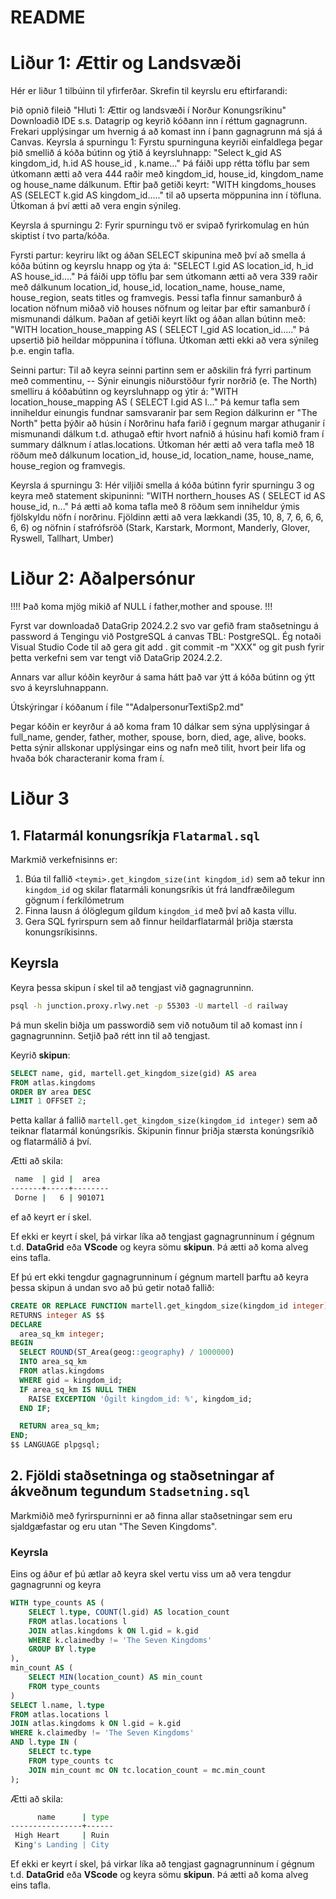 # README

# Liður 1: Ættir og Landsvæði
Hér er liður 1 tilbúinn til yfirferðar. Skrefin til keyrslu eru eftirfarandi:

Þið opnið fileið "Hluti 1: Ættir og landsvæði í Norður Konungsríkinu"
Downloadið IDE s.s. Datagrip og keyrið kóðann inn í réttum gagnagrunn. Frekari upplýsingar um hvernig á að komast inn í þann gagnagrunn má sjá á Canvas.
Keyrsla á spurningu 1:
Fyrstu spurninguna keyriði einfaldlega þegar þið smellið á kóða bútinn og ýtið á keyrsluhnapp:
"Select k_gid AS kingdom_id, h.id AS house_id , k.name..."
Þá fáiði upp rétta töflu þar sem útkomann ætti að vera 444 raðir með kingdom_id, house_id, kingdom_name og house_name dálkunum.
Eftir það getiði keyrt:
"WITH kingdoms_houses AS (SELECT k.gid AS kingdom_id....."
til að upserta möppunina inn í töfluna. Útkoman á því ætti að vera engin sýnileg.

Keyrsla á spurningu 2:
Fyrir spurningu tvö er svipað fyrirkomulag en hún skiptist í tvo parta/kóða.

Fyrsti partur:
keyriru líkt og áðan SELECT skipunina með því að smella á kóða bútinn og keyrslu hnapp og ýta á:
"SELECT l.gid AS location_id, h_id AS house_id...."
Þá fáiði upp töflu þar sem útkomann ætti að vera 339 raðir með dálkunum location_id, house_id, location_name, house_name, house_region, seats titles og framvegis. Þessi tafla finnur samanburð á location nöfnum miðað við houses nöfnum og leitar þar eftir samanburð í mismunandi dálkum.
Þaðan af getiði keyrt líkt og áðan allan bútinn með:
"WITH location_house_mapping AS ( SELECT l_gid AS location_id....."
Þá upsertið þið heildar möppunina í töfluna. Útkoman ætti ekki að vera sýnileg þ.e. engin tafla.

Seinni partur:
Til að keyra seinni partinn sem er aðskilin frá fyrri partinum með commentinu, -- Sýnir einungis niðurstöður fyrir norðrið (e. The North) smelliru á kóðabútinn og keyrsluhnapp og ýtir á:
"WITH location_house_mapping AS ( SELECT l.gid AS l..."
Þá kemur tafla sem inniheldur einungis fundnar samsvaranir þar sem Region dálkurinn er "The North" þetta þýðir að húsin í Norðrinu hafa farið í gegnum margar athuganir í mismunandi dálkum t.d. athugað eftir hvort nafnið á húsinu hafi komið fram í summary dálknum í atlas.locations.
Útkoman hér ætti að vera tafla með 18 röðum með dálkunum location_id, house_id, location_name, house_name, house_region og framvegis.

Keyrsla á spurningu 3:
Hér viljiði smella á kóða bútinn fyrir spurningu 3 og keyra með statement skipuninni:
"WITH northern_houses AS ( SELECT id AS house_id, n..."
Þá ætti að koma tafla með 8 röðum sem inniheldur ýmis fjölskyldu nöfn í norðrinu. Fjöldinn ætti að vera lækkandi (35, 10, 8, 7, 6, 6, 6, 6, 6) og nöfnin í stafrófsröð (Stark, Karstark, Mormont, Manderly, Glover, Ryswell, Tallhart, Umber)

# Liður 2: Aðalpersónur
!!!!
Það koma mjög mikið af NULL í father,mother and spouse.
!!!

Fyrst var downloadað DataGrip 2024.2.2 svo var gefið fram staðsetningu á password á Tengingu við PostgreSQL á canvas TBL: PostgreSQL. Ég notaði Visual Studio Code til að gera git add . git commit -m "XXX" og git push fyrir þetta verkefni sem var tengt við DataGrip 2024.2.2.

Annars var allur kóðin keyrður á sama hátt það var ýtt á kóða bútinn og ýtt svo á keyrsluhnappann.

Útskýringar í kóðanum í file ""AdalpersonurTextiSp2.md"

Þegar kóðin er keyrður á að koma fram 10 dálkar sem sýna upplýsingar á full_name, gender, father, mother, spouse, born, died, age, alive, books. Þetta sýnir allskonar upplýsingar eins og nafn með tilit, hvort þeir lifa og hvaða bók characteranir koma fram í.

# Liður 3
## 1. Flatarmál konungsríkja `Flatarmal.sql`

Markmið verkefnisinns er: 
1. Búa til fallið `<teymi>.get_kingdom_size(int kingdom_id)` sem að tekur inn `kingdom_id` og skilar flatarmáli konungsríkis út frá landfræðilegum gögnum í ferkílómetrum
2. Finna lausn á ólöglegum gildum `kingdom_id` með því að kasta villu.
3. Gera SQL fyrirspurn sem að finnur heildarflatarmál þriðja stærsta konungsríkisinns.

## Keyrsla
Keyra þessa skipun í skel til að tengjast við gagnagrunninn.
```bash
psql -h junction.proxy.rlwy.net -p 55303 -U martell -d railway
```
Þá mun skelin biðja um passwordið sem við notuðum til að komast inn í gagnagrunninn. Setjið það rétt inn til að tengjast.

Keyrið **skipun**:

```sql
SELECT name, gid, martell.get_kingdom_size(gid) AS area 
FROM atlas.kingdoms
ORDER BY area DESC 
LIMIT 1 OFFSET 2;
```
Þetta kallar á fallið `martell.get_kingdom_size(kingdom_id integer)` sem að teiknar flatarmál konúngsríkis. Skipunin finnur þriðja stærsta konúngsríkið og flatarmálið á því.

Ætti að skila:
```bash
 name  | gid |  area  
-------+-----+--------
 Dorne |   6 | 901071
```
ef að keyrt er í skel.

Ef ekki er keyrt í skel, þá virkar líka að tengjast gagnagrunninum í gégnum t.d. **DataGrid** eða **VScode** og keyra sömu **skipun**. Þá ætti að koma alveg eins tafla.

Ef þú ert ekki tengdur gagnagrunninum í gégnum martell þarftu að keyra þessa skipun á undan svo að þú getir notað fallið:
```sql
CREATE OR REPLACE FUNCTION martell.get_kingdom_size(kingdom_id integer)
RETURNS integer AS $$
DECLARE
  area_sq_km integer;
BEGIN
  SELECT ROUND(ST_Area(geog::geography) / 1000000)
  INTO area_sq_km
  FROM atlas.kingdoms
  WHERE gid = kingdom_id;
  IF area_sq_km IS NULL THEN
    RAISE EXCEPTION 'Ógilt kingdom_id: %', kingdom_id;
  END IF;

  RETURN area_sq_km;
END;
$$ LANGUAGE plpgsql;
```

## 2. Fjöldi staðsetninga og staðsetningar af ákveðnum tegundum `Stadsetning.sql`
Markmiðið með fyrirspurninni er að finna allar staðsetningar sem eru sjaldgæfastar og eru utan "The Seven Kingdoms".

### Keyrsla
Eins og áður ef þú ætlar að keyra skel vertu viss um að vera tengdur gagnagrunni og keyra
```sql
WITH type_counts AS (
    SELECT l.type, COUNT(l.gid) AS location_count
    FROM atlas.locations l
    JOIN atlas.kingdoms k ON l.gid = k.gid
    WHERE k.claimedby != 'The Seven Kingdoms'
    GROUP BY l.type
),
min_count AS (
    SELECT MIN(location_count) AS min_count
    FROM type_counts
)
SELECT l.name, l.type
FROM atlas.locations l
JOIN atlas.kingdoms k ON l.gid = k.gid
WHERE k.claimedby != 'The Seven Kingdoms'
AND l.type IN (
    SELECT tc.type
    FROM type_counts tc
    JOIN min_count mc ON tc.location_count = mc.min_count
);
```
Ætti að skila:
```bash
      name      | type 
----------------+------
 High Heart     | Ruin
 King's Landing | City
```
Ef ekki er keyrt í skel, þá virkar líka að tengjast gagnagrunninum í gégnum t.d. **DataGrid** eða **VScode** og keyra sömu **skipun**. Þá ætti að koma alveg eins tafla.

